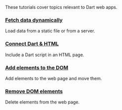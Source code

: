 These tutorials cover topics relevant to Dart web apps.

<div class="card-grid">
  <div class="card">
    <h3><a href="/tutorials/web/fetch-data">Fetch data dynamically</a></h3>
    <p> Load data from a static file or from a server. </p>
  </div>
  <div class="card">
    <h3><a href="/tutorials/web/low-level-html/connect-dart-html">Connect Dart & HTML</a></h3>
    <p> Include a Dart script in an HTML page. </p>
  </div>
  <div class="card">
    <h3><a href="/tutorials/web/low-level-html/add-elements">Add elements to the DOM</a></h3>
    <p> Add elements to the web page and move them. </p>
  </div>
  <div class="card">
    <h3><a href="/tutorials/web/low-level-html/remove-elements">Remove DOM elements</a></h3>
    <p> Delete elements from the web page. </p>
  </div>
</div>

